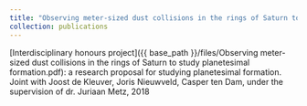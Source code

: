```yaml
---
title: "Observing meter-sized dust collisions in the rings of Saturn to study planetesimal formation"
collection: publications
---
```

[Interdisciplinary honours project]({{ base_path }}/files/Observing meter-sized dust collisions in the rings of Saturn to study planetesimal formation.pdf): a research proposal for studying planetesimal formation. Joint with Joost de Kleuver, Joris Nieuwveld, Casper ten Dam, under the supervision of dr. Juriaan Metz, 2018
